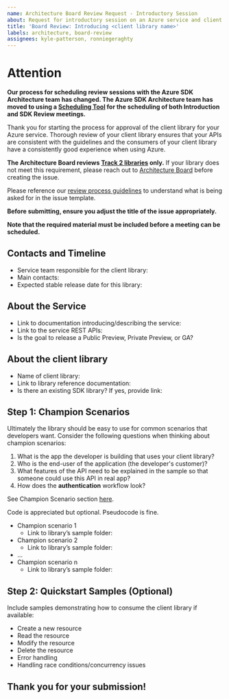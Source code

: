 ```yaml
---
name: Architecture Board Review Request - Introductory Session
about: Request for introductory session on an Azure service and client library with the Architecture Board
title: 'Board Review: Introducing <client library name>'
labels: architecture, board-review
assignees: kyle-patterson, ronniegeraghty
---
```

# Attention
**Our process for scheduling review sessions with the Azure SDK Architecture team has changed. The Azure SDK Architecture team has moved to using a [Scheduling Tool](https://aka.ms/azsdk/schedulesdkreview) for the scheduling of both Introduction and SDK Review meetings.**

Thank you for starting the process for approval of the client library for your Azure service.  Thorough review of your client library ensures that your APIs are consistent with the guidelines and the consumers of your client library have a consistently good experience when using Azure. 

**The Architecture Board reviews [Track 2 libraries](https://azure.github.io/azure-sdk/general_introduction.html) only.** If your library does not meet this requirement, please reach out to [Architecture Board](adparch@microsoft.com) before creating the issue. 

Please reference our [review process guidelines](https://azure.github.io/azure-sdk/policies_reviewprocess.html) to understand what is being asked for in the issue template.

**Before submitting, ensure you adjust the title of the issue appropriately.**

**Note that the required material must be included before a meeting can be scheduled.** 

## Contacts and Timeline

* Service team responsible for the client library:
* Main contacts:
* Expected stable release date for this library:

## About the Service 

* Link to documentation introducing/describing the service:
* Link to the service REST APIs: 
* Is the goal to release a Public Preview, Private Preview, or GA? 


## About the client library

* Name of client library:
* Link to library reference documentation:
* Is there an existing SDK library? If yes, provide link: 


## Step 1: Champion Scenarios 

Ultimately the library should be easy to use for common scenarios that developers want. Consider the following questions when thinking about champion scenarios:

1. What is the app the developer is building that uses your client library?
2. Who is the end-user of the application (the developer's customer)?
3. What features of the API need to be explained in the sample so that someone could use this API in real app?
4. How does the **authentication** workflow look? 
   
See Champion Scenario section [here](https://azure.github.io/azure-sdk/policies_reviewprocess.html).

Code is appreciated but optional. Pseudocode is fine.  

* Champion scenario 1
    * Link to library’s sample folder: 
* Champion scenario 2
    * Link to library’s sample folder:
* …
* Champion scenario n
    * Link to library’s sample folder:

## Step 2: Quickstart Samples (Optional)
Include samples demonstrating how to consume the client library if available: 

* Create a new resource
* Read the resource
* Modify the resource
* Delete the resource
* Error handling 
* Handling race conditions/concurrency issues




## Thank you for your submission!
    